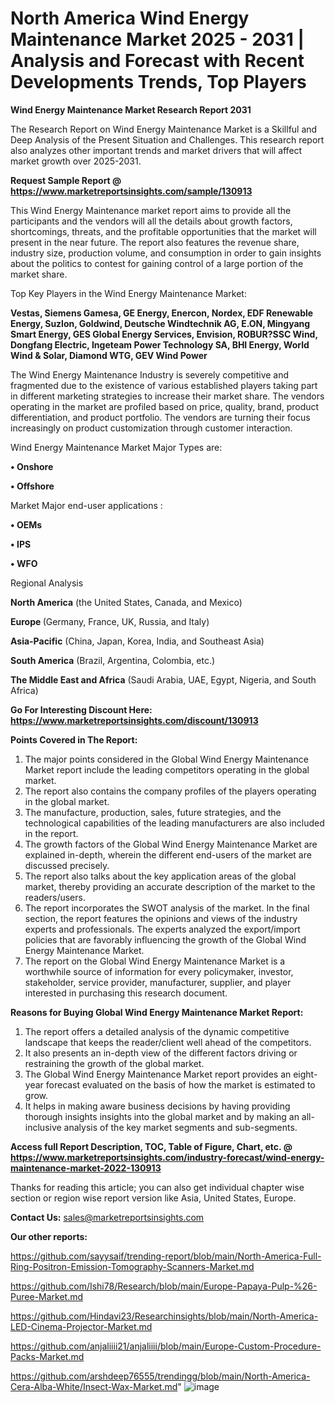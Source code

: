 # North America Wind Energy Maintenance Market 2025 - 2031 | Analysis and Forecast with Recent Developments Trends, Top Players

<strong>Wind Energy Maintenance Market Research Report 2031</strong>

The Research Report on Wind Energy Maintenance Market is a Skillful and Deep Analysis of the Present Situation and Challenges. This research report also analyzes other important trends and market drivers that will affect market growth over 2025-2031.

<strong>Request Sample Report @ <a href=https://www.marketreportsinsights.com/sample/130913>https://www.marketreportsinsights.com/sample/130913</a></strong>

This Wind Energy Maintenance market report aims to provide all the participants and the vendors will all the details about growth factors, shortcomings, threats, and the profitable opportunities that the market will present in the near future. The report also features the revenue share, industry size, production volume, and consumption in order to gain insights about the politics to contest for gaining control of a large portion of the market share.

Top Key Players in the Wind Energy Maintenance Market:

<strong>Vestas, Siemens Gamesa, GE Energy, Enercon, Nordex, EDF Renewable Energy, Suzlon, Goldwind, Deutsche Windtechnik AG, E.ON, Mingyang Smart Energy, GES Global Energy Services, Envision, ROBUR?SSC Wind, Dongfang Electric, Ingeteam Power Technology SA, BHI Energy, World Wind & Solar, Diamond WTG, GEV Wind Power</strong>

The Wind Energy Maintenance Industry is severely competitive and fragmented due to the existence of various established players taking part in different marketing strategies to increase their market share. The vendors operating in the market are profiled based on price, quality, brand, product differentiation, and product portfolio. The vendors are turning their focus increasingly on product customization through customer interaction.

Wind Energy Maintenance Market Major Types are:

<strong>• Onshore

• Offshore</strong>

Market Major end-user applications :

<strong>• OEMs

• IPS

• WFO</strong>

Regional Analysis

</u><strong><b>North America</b></strong> (the United States, Canada, and Mexico)

<strong><b>Europe </b></strong>(Germany, France, UK, Russia, and Italy)

<strong><b>Asia-Pacific</b></strong> (China, Japan, Korea, India, and Southeast Asia)

<strong><b>South America</b></strong> (Brazil, Argentina, Colombia, etc.)

<strong><b>The Middle East and Africa</b></strong> (Saudi Arabia, UAE, Egypt, Nigeria, and South Africa)

<strong>Go For Interesting Discount Here: <a href=https://www.marketreportsinsights.com/discount/130913>https://www.marketreportsinsights.com/discount/130913</a></strong>

<strong>Points Covered in The Report:</strong>
<ol>
  <li>The major points considered in the Global Wind Energy Maintenance Market report include the leading competitors operating in the global market.</li>
  <li>The report also contains the company profiles of the players operating in the global market.</li>
  <li>The manufacture, production, sales, future strategies, and the technological capabilities of the leading manufacturers are also included in the report.</li>
  <li>The growth factors of the Global Wind Energy Maintenance Market are explained in-depth, wherein the different end-users of the market are discussed precisely.</li>
  <li>The report also talks about the key application areas of the global market, thereby providing an accurate description of the market to the readers/users.</li>
  <li>The report incorporates the SWOT analysis of the market. In the final section, the report features the opinions and views of the industry experts and professionals. The experts analyzed the export/import policies that are favorably influencing the growth of the Global Wind Energy Maintenance Market.</li>
  <li>The report on the Global Wind Energy Maintenance Market is a worthwhile source of information for every policymaker, investor, stakeholder, service provider, manufacturer, supplier, and player interested in purchasing this research document.</li>
</ol>
<strong>Reasons for Buying Global Wind Energy Maintenance Market Report:</strong>

<ol>
  <li>The report offers a detailed analysis of the dynamic competitive landscape that keeps the reader/client well ahead of the competitors.</li>
  <li>It also presents an in-depth view of the different factors driving or restraining the growth of the global market.</li>
  <li>The Global Wind Energy Maintenance Market report provides an eight-year forecast evaluated on the basis of how the market is estimated to grow.</li>
  <li>It helps in making aware business decisions by having providing thorough insights insights into the global market and by making an all-inclusive analysis of the key market segments and sub-segments.</li>
</ol>
<strong>Access full Report Description, TOC, Table of Figure, Chart, etc. @ <a href=https://www.marketreportsinsights.com/industry-forecast/wind-energy-maintenance-market-2022-130913>https://www.marketreportsinsights.com/industry-forecast/wind-energy-maintenance-market-2022-130913</a></strong>


Thanks for reading this article; you can also get individual chapter wise section or region wise report version like Asia, United States, Europe.

<strong>Contact Us:</strong>
sales@marketreportsinsights.com

<strong>Our other reports:</strong>

<a href=https://github.com/sayysaif/trending-report/blob/main/North-America-Full-Ring-Positron-Emission-Tomography-Scanners-Market.md>https://github.com/sayysaif/trending-report/blob/main/North-America-Full-Ring-Positron-Emission-Tomography-Scanners-Market.md</a>

<a href=https://github.com/Ishi78/Research/blob/main/Europe-Papaya-Pulp-%26-Puree-Market.md>https://github.com/Ishi78/Research/blob/main/Europe-Papaya-Pulp-%26-Puree-Market.md</a>

<a href=https://github.com/Hindavi23/Researchinsights/blob/main/North-America-LED-Cinema-Projector-Market.md>https://github.com/Hindavi23/Researchinsights/blob/main/North-America-LED-Cinema-Projector-Market.md</a>

<a href=https://github.com/anjaliiii21/anjaliiii/blob/main/Europe-Custom-Procedure-Packs-Market.md>https://github.com/anjaliiii21/anjaliiii/blob/main/Europe-Custom-Procedure-Packs-Market.md</a>

<a href=https://github.com/arshdeep76555/trendingg/blob/main/North-America-Cera-Alba-White/Insect-Wax-Market.md>https://github.com/arshdeep76555/trendingg/blob/main/North-America-Cera-Alba-White/Insect-Wax-Market.md</a>"
![image](https://github.com/user-attachments/assets/98a42ebe-3f35-4d56-b95b-4b01417fb29e)
